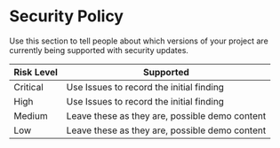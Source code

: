 # Security Policy

Use this section to tell people about which versions of your project are
currently being supported with security updates.

| Risk Level | Supported                                      |
| -------    | ---------------------------------------------- |
| Critical   | Use Issues to record the initial finding       |
| High       | Use Issues to record the initial finding       |
| Medium     | Leave these as they are, possible demo content |
| Low        | Leave these as they are, possible demo content |
